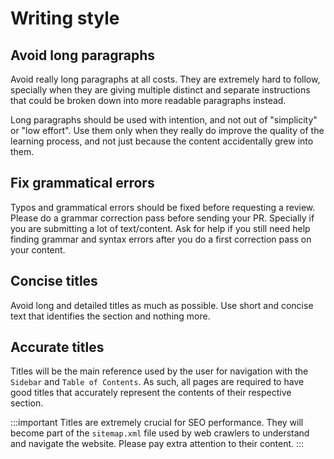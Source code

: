 # Writing style
<!-- TODO: Properly extend this page -->

## Avoid long paragraphs
Avoid really long paragraphs at all costs.
They are extremely hard to follow, specially when they are giving multiple distinct and separate instructions that could be broken down into more readable paragraphs instead.

Long paragraphs should be used with intention, and not out of "simplicity" or "low effort".
Use them only when they really do improve the quality of the learning process, and not just because the content accidentally grew into them.

## Fix grammatical errors
Typos and grammatical errors should be fixed before requesting a review.
Please do a grammar correction pass before sending your PR. Specially if you are submitting a lot of text/content.
Ask for help if you still need help finding grammar and syntax errors after you do a first correction pass on your content.

## Concise titles
Avoid long and detailed titles as much as possible.
Use short and concise text that identifies the section and nothing more.

## Accurate titles
Titles will be the main reference used by the user for navigation with the `Sidebar` and `Table of Contents`.
As such, all pages are required to have good titles that accurately represent the contents of their respective section.

:::important
Titles are extremely crucial for SEO performance.
They will become part of the `sitemap.xml` file used by web crawlers to understand and navigate the website.
Please pay extra attention to their content.
:::

